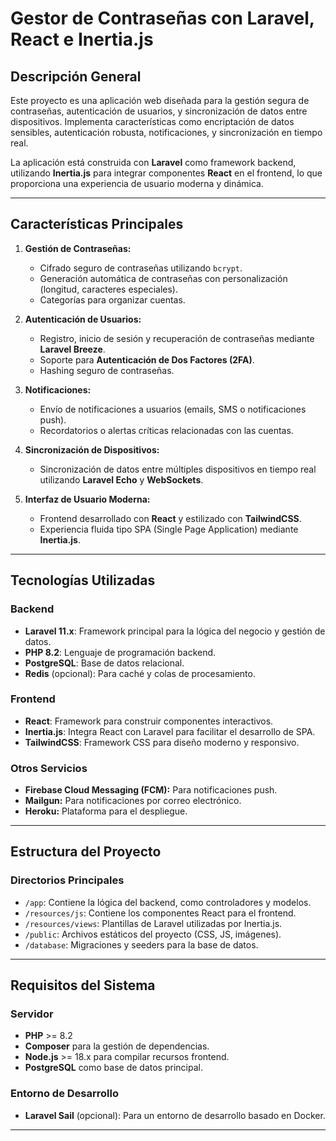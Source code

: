 # **Gestor de Contraseñas con Laravel, React e Inertia.js**

## **Descripción General**
Este proyecto es una aplicación web diseñada para la gestión segura de contraseñas, autenticación de usuarios, y sincronización de datos entre dispositivos. Implementa características como encriptación de datos sensibles, autenticación robusta, notificaciones, y sincronización en tiempo real.

La aplicación está construida con **Laravel** como framework backend, utilizando **Inertia.js** para integrar componentes **React** en el frontend, lo que proporciona una experiencia de usuario moderna y dinámica.

---

## **Características Principales**
1. **Gestión de Contraseñas:**
   - Cifrado seguro de contraseñas utilizando `bcrypt`.
   - Generación automática de contraseñas con personalización (longitud, caracteres especiales).
   - Categorías para organizar cuentas.

2. **Autenticación de Usuarios:**
   - Registro, inicio de sesión y recuperación de contraseñas mediante **Laravel Breeze**.
   - Soporte para **Autenticación de Dos Factores (2FA)**.
   - Hashing seguro de contraseñas.

3. **Notificaciones:**
   - Envío de notificaciones a usuarios (emails, SMS o notificaciones push).
   - Recordatorios o alertas críticas relacionadas con las cuentas.

4. **Sincronización de Dispositivos:**
   - Sincronización de datos entre múltiples dispositivos en tiempo real utilizando **Laravel Echo** y **WebSockets**.

5. **Interfaz de Usuario Moderna:**
   - Frontend desarrollado con **React** y estilizado con **TailwindCSS**.
   - Experiencia fluida tipo SPA (Single Page Application) mediante **Inertia.js**.

---

## **Tecnologías Utilizadas**
### **Backend**
- **Laravel 11.x**: Framework principal para la lógica del negocio y gestión de datos.
- **PHP 8.2**: Lenguaje de programación backend.
- **PostgreSQL**: Base de datos relacional.
- **Redis** (opcional): Para caché y colas de procesamiento.

### **Frontend**
- **React**: Framework para construir componentes interactivos.
- **Inertia.js**: Integra React con Laravel para facilitar el desarrollo de SPA.
- **TailwindCSS**: Framework CSS para diseño moderno y responsivo.

### **Otros Servicios**
- **Firebase Cloud Messaging (FCM):** Para notificaciones push.
- **Mailgun:** Para notificaciones por correo electrónico.
- **Heroku:** Plataforma para el despliegue.

---

## **Estructura del Proyecto**
### **Directorios Principales**
- `/app`: Contiene la lógica del backend, como controladores y modelos.
- `/resources/js`: Contiene los componentes React para el frontend.
- `/resources/views`: Plantillas de Laravel utilizadas por Inertia.js.
- `/public`: Archivos estáticos del proyecto (CSS, JS, imágenes).
- `/database`: Migraciones y seeders para la base de datos.

---

## **Requisitos del Sistema**
### **Servidor**
- **PHP** >= 8.2
- **Composer** para la gestión de dependencias.
- **Node.js** >= 18.x para compilar recursos frontend.
- **PostgreSQL** como base de datos principal.

### **Entorno de Desarrollo**
- **Laravel Sail** (opcional): Para un entorno de desarrollo basado en Docker.

---

